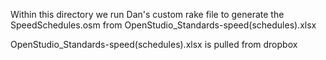 Within this directory we run Dan's custom rake file to generate the SpeedSchedules.osm
from OpenStudio_Standards-speed(schedules).xlsx

OpenStudio_Standards-speed(schedules).xlsx is pulled from dropbox